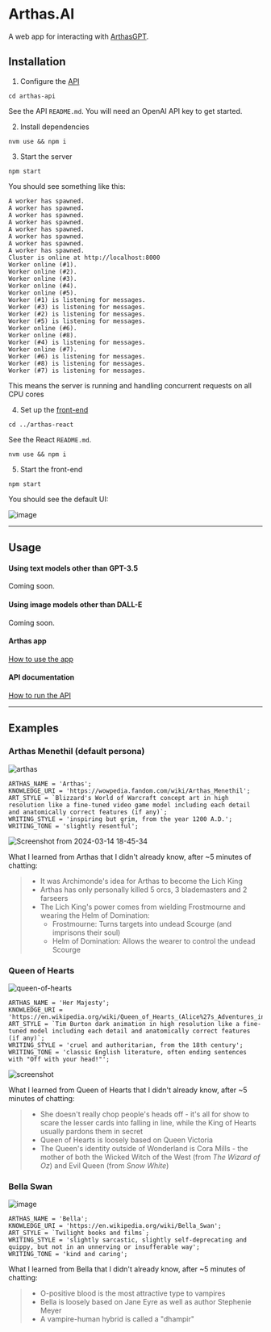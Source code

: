 # Arthas.AI

A web app for interacting with [ArthasGPT](https://github.com/bennyschmidt/ArthasGPT).

## Installation

1. Configure the [API](https://github.com/bennyschmidt/Arthas.AI/tree/master/arthas-api)

`cd arthas-api` 

See the API `README.md`. You will need an OpenAI API key to get started.

2. Install dependencies

`nvm use && npm i`

3. Start the server

`npm start`

You should see something like this:

```
A worker has spawned.
A worker has spawned.
A worker has spawned.
A worker has spawned.
A worker has spawned.
A worker has spawned.
A worker has spawned.
A worker has spawned.
Cluster is online at http://localhost:8000
Worker online (#1).
Worker online (#2).
Worker online (#3).
Worker online (#4).
Worker online (#5).
Worker (#1) is listening for messages.
Worker (#3) is listening for messages.
Worker (#2) is listening for messages.
Worker (#5) is listening for messages.
Worker online (#6).
Worker online (#8).
Worker (#4) is listening for messages.
Worker online (#7).
Worker (#6) is listening for messages.
Worker (#8) is listening for messages.
Worker (#7) is listening for messages.
```

This means the server is running and handling concurrent requests on all CPU cores

4. Set up the [front-end](https://github.com/bennyschmidt/Arthas.AI/tree/master/arthas-react)

`cd ../arthas-react`

See the React `README.md`.

`nvm use && npm i`

5. Start the front-end

`npm start`

You should see the default UI:

![image](https://github.com/bennyschmidt/Arthas.AI/assets/45407493/d1980924-7a50-408e-b5c6-aa586743d1d5)

-----

## Usage

#### Using text models other than GPT-3.5

Coming soon.

#### Using image models other than DALL-E

Coming soon.

#### Arthas app

[How to use the app](https://github.com/bennyschmidt/Arthas.AI/tree/master?tab=readme-ov-file#usage)

#### API documentation

[How to run the API](https://github.com/bennyschmidt/Arthas.AI/tree/master/arthas-api#api-documentation)

-----

## Examples

### Arthas Menethil (default persona)

![arthas](https://github.com/bennyschmidt/Arthas.AI/assets/45407493/2b138721-193b-4ba0-b543-330a87b7f9cf)

```
ARTHAS_NAME = 'Arthas';
KNOWLEDGE_URI = 'https://wowpedia.fandom.com/wiki/Arthas_Menethil';
ART_STYLE = `Blizzard's World of Warcraft concept art in high resolution like a fine-tuned video game model including each detail and anatomically correct features (if any)`;
WRITING_STYLE = 'inspiring but grim, from the year 1200 A.D.';
WRITING_TONE = 'slightly resentful';
```

![Screenshot from 2024-03-14 18-45-34](https://github.com/bennyschmidt/Arthas.AI/assets/45407493/e5755c55-20fc-4a4a-84e7-d71ab0b5d93a)

What I learned from Arthas that I didn't already know, after ~5 minutes of chatting:

> - It was Archimonde's idea for Arthas to become the Lich King
> - Arthas has only personally killed 5 orcs, 3 blademasters and 2 farseers
> - The Lich King's power comes from wielding Frostmourne and wearing the Helm of Domination:
>     - Frostmourne: Turns targets into undead Scourge (and imprisons their soul)
>     - Helm of Domination: Allows the wearer to control the undead Scourge

### Queen of Hearts

![queen-of-hearts](https://github.com/bennyschmidt/Arthas.AI/assets/45407493/e311b27c-c4c0-45da-a40c-44c73dd3a157)

```
ARTHAS_NAME = 'Her Majesty';
KNOWLEDGE_URI = 'https://en.wikipedia.org/wiki/Queen_of_Hearts_(Alice%27s_Adventures_in_Wonderland)';
ART_STYLE = `Tim Burton dark animation in high resolution like a fine-tuned model including each detail and anatomically correct features (if any)`;
WRITING_STYLE = 'cruel and authoritarian, from the 18th century';
WRITING_TONE = 'classic English literature, often ending sentences with "Off with your head!"';
```

![screenshot](https://github.com/bennyschmidt/Arthas.AI/assets/45407493/fdfa4fb7-bd74-462c-a992-b9ffed6063e7)

What I learned from Queen of Hearts that I didn't already know, after ~5 minutes of chatting:

> - She doesn't really chop people's heads off - it's all for show to scare the lesser cards into falling in line, while the King of Hearts usually pardons them in secret
> - Queen of Hearts is loosely based on Queen Victoria
> - The Queen's identity outside of Wonderland is Cora Mills - the mother of both the Wicked Witch of the West (from _The Wizard of Oz_) and Evil Queen (from _Snow White_)

### Bella Swan

![image](https://github.com/bennyschmidt/Arthas.AI/assets/45407493/6ccfda8b-3e0a-4645-af58-26b09e43185b)

```
ARTHAS_NAME = 'Bella';
KNOWLEDGE_URI = 'https://en.wikipedia.org/wiki/Bella_Swan';
ART_STYLE = `Twilight books and films`;
WRITING_STYLE = 'slightly sarcastic, slightly self-deprecating and quippy, but not in an unnerving or insufferable way';
WRITING_TONE = 'kind and caring';
```

What I learned from Bella that I didn't already know, after ~5 minutes of chatting:

> - O-positive blood is the most attractive type to vampires
> - Bella is loosely based on Jane Eyre as well as author Stephenie Meyer
> - A vampire-human hybrid is called a "dhampir"
